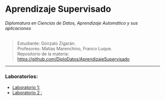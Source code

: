 
# Aprendizaje Supervisado
###### Diplomatura en Ciencias de Datos, Aprendizaje Automático y sus aplicaciones

> Estudiante: Gonzalo Zigarán. <br/>
> Profesores: Matías Marenchino, Franco Luque. <br/>
> Repositorio de la materia: https://github.com/DiploDatos/AprendizajeSupervisado <br/>

---

### Laboratorios:
- [Laboratorio 1: ](#) <br/>
- [Laboratorio 2 : ](#) <br/>
